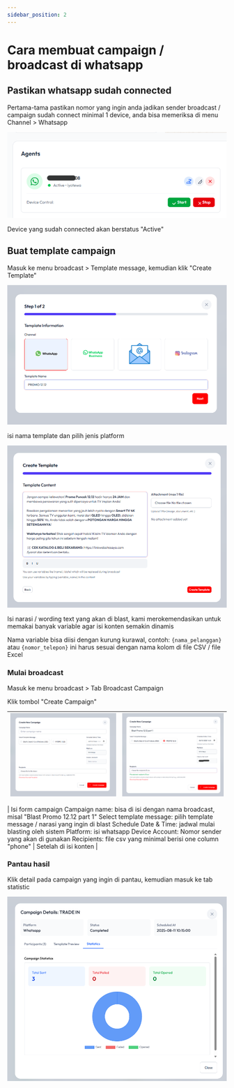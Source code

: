```yaml
---
sidebar_position: 2
---
```


# Cara membuat campaign / broadcast di whatsapp 


## Pastikan whatsapp sudah connected

Pertama-tama pastikan nomor yang ingin anda jadikan sender broadcast / campaign sudah connect minimal 1 device, anda bisa memeriksa di menu Channel > Whatsapp

![Connect Device WhatsApp](../../static/panduan/campaign/connected-device-whatsapp.png)

Device yang sudah connected akan berstatus "Active"

## Buat template campaign

Masuk ke menu broadcast > Template message, kemudian klik "Create Template"

![Isi nama template dan platform](../../static/panduan/campaign/template-platform.png)

isi nama template dan pilih jenis platform

![Isi konten](../../static/panduan/campaign/template-content.png)

Isi narasi / wording text yang akan di blast, kami merokemendasikan untuk memakai banyak variable agar isi konten semakin dinamis

Nama variable bisa diisi dengan kurung kurawal, contoh: `{nama_pelanggan}` atau `{nomor_telepon}` ini harus sesuai dengan nama kolom di file CSV / file Excel

### Mulai broadcast

Masuk ke menu broadcast > Tab Broadcast Campaign

Klik tombol "Create Campaign"

| ![Create Campaign Form](../../static/panduan/campaign/campaign-new.png) | ![Campaign Settings](../../static/panduan/campaign/campaign-content-after.png) |
|:---:|:---:|
| 
Isi form campaign 
Campaign name: bisa di isi dengan nama broadcast, misal "Blast Promo 12.12 part 1"
Select template message: pilih template message / narasi yang ingin di blast
Schedule Date & Time: jadwal mulai blasting oleh sistem
Platform: isi whatsapp
Device Account: Nomor sender yang akan di gunakan
Recipients: file csv yang minimal berisi one column "phone" | Setelah di isi konten |

### Pantau hasil

Klik detail pada campaign yang ingin di pantau, kemudian masuk ke tab statistic

![Statistic](../../static/panduan/campaign/campaign-statistic.png)